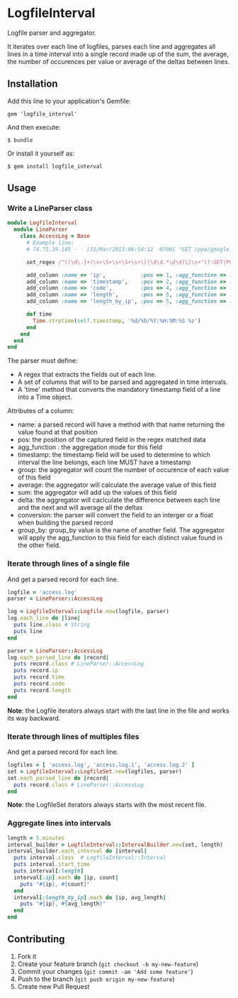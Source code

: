# LogfileInterval

Logfile parser and aggregator.

It iterates over each line of logfiles, parses each line and aggregates all lines in a time interval into a single
record made up of the sum, the average, the number of occurences per value or average of the deltas between lines.

## Installation

Add this line to your application's Gemfile:

    gem 'logfile_interval'

And then execute:

    $ bundle

Or install it yourself as:

    $ gem install logfile_interval

## Usage

### Write a LineParser class
```ruby
module LogfileInterval
  module LineParser
    class AccessLog < Base
      # Example line:
      # 74.75.19.145 - - [31/Mar/2013:06:54:12 -0700] "GET /ppa/google_chrome HTTP/1.1" 200 7855 "https://www.google.com/" "Mozilla/5.0 Chrome/25.0.1364.160"

      set_regex /^([\d\.]+)\s+\S+\s+\S+\s+\[(\d\d.*\d\d)\]\s+"(?:GET|POST|PUT|HEAD|DELETE)\s+(\S+)\s+HTTP\S+"\s+(\d+)\s+(\d+)\s+"([^"]*)"\s+"([^"]+)"$/

      add_column :name => 'ip',           :pos => 1, :agg_function => :count,     :group_by => 'ip'
      add_column :name => 'timestamp',    :pos => 2, :agg_function => :timestamp
      add_column :name => 'code',         :pos => 4, :agg_function => :count,     :group_by => 'code'
      add_column :name => 'length',       :pos => 5, :agg_function => :average,                      :conversion => :integer,
      add_column :name => 'length_by_ip', :pos => 5, :agg_function => :average,   :group_by => 'ip', :conversion => :integer

      def time
        Time.strptime(self.timestamp, '%d/%b/%Y:%H:%M:%S %z')
      end
    end
  end
end
```
The parser must define:
* A regex that extracts the fields out of each line.
* A set of columns that will to be parsed and aggregated in time intervals.
* A 'time' method that converts the mandatory timestamp field of a line into a Time object.

Attributes of a column:
* name: a parsed record will have a method with that name returning the value found at that position
* pos:  the position of the captured field in the regex matched data
* agg_function : the aggregation mode for this field
 * timestamp: the timestamp field will be used to determine to which interval the line belongs, each line MUST have a timestamp
 * group: the aggregator will count the number of occurence of each value of this field
 * average: the aggregator will calculate the average value of this field
 * sum: the aggregator will add up the values of this field
 * delta: the aggregator will caclculate the difference between each line and the next and will average all the deltas
* conversion: the parser will convert the field to an interger or a float when building the parsed record
* group_by: group_by value is the name of another field. The aggregator will apply the agg_function to this field for each distinct value found in the other field.

### Iterate through lines of a single file
And get a parsed record for each line.
```ruby
logfile = 'access.log'
parser = LineParser::AccessLog

log = LogfileInterval::Logfile.new(logfile, parser)
log.each_line do |line|
  puts line.class # String
  puts line
end

parser = LineParser::AccessLog
log.each_parsed_line do |record|
  puts record.class # LineParser::AccessLog
  puts record.ip
  puts record.time
  puts record.code
  puts record.length
end
```
**Note**: the Logfile iterators always start with the last line in the file and works its way backward.

### Iterate through lines of multiples files
And get a parsed record for each line.
```ruby
logfiles = [ 'access.log', 'access.log.1', 'access.log.2' ]
set = LogfileInterval::LogfileSet.new(logfiles, parser)
set.each_parsed_line do |record|
  puts record.class # LineParser::AccessLog
end
```
**Note**: the LogfileSet iterators always starts with the most recent file.

### Aggregate lines into intervals
```ruby
length = 5.minutes
interval_builder = LogfileInterval::IntervalBuilder.new(set, length)
interval_builder.each_interval do |interval|
  puts interval.class  # LogfileInterval::Interval
  puts interval.start_time
  puts interval[:length]
  interval[:ip].each do |ip, count|
    puts "#{ip}, #{count}"
  end
  interval[:length_by_ip].each do |ip, avg_length|
    puts "#{ip}, #{avg_length}"
  end
end
```

## Contributing

1. Fork it
2. Create your feature branch (`git checkout -b my-new-feature`)
3. Commit your changes (`git commit -am 'Add some feature'`)
4. Push to the branch (`git push origin my-new-feature`)
5. Create new Pull Request
